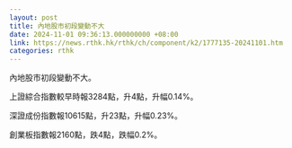 ```yaml
---
layout: post
title: 內地股市初段變動不大
date: 2024-11-01 09:36:13.000000000 +08:00
link: https://news.rthk.hk/rthk/ch/component/k2/1777135-20241101.htm
categories: rthk
---
```


內地股市初段變動不大。

上證綜合指數較早時報3284點，升4點，升幅0.14%。

深證成份指數報10615點，升23點，升幅0.23%。

創業板指數報2160點，跌4點，跌幅0.2%。
